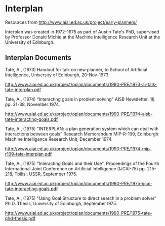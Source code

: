 # Interplan

Resources from http://www.aiai.ed.ac.uk/project/early-planners/

Interplan was created in 1972-1975 as part of Austin Tate's PhD, supervised by Professor Donald Michie at the Machine Intelligence Research Unit at the University of Edinburgh.

## Interplan Documents

Tate, A., (1973) Handout for talk on new planner, to School of Artificial Intelligence, University of Edinburgh, 20-Nov-1973. 

http://www.aiai.ed.ac.uk/project/oplan/documents/1990-PRE/1973-ai-talk-tate-interplan.pdf

Tate, A., (1974) "Interacting goals in problem solving" AISB Newsletter, 18, pp. 31-38, November 1974.

http://www.aiai.ed.ac.uk/project/oplan/documents/1990-PRE/1974-aisb-tate-interacting-goals.pdf

Tate, A., (1975) "INTERPLAN: a plan generation system which can deal with interactions between goals" Research Memorandum MIP-R-109, Edinburgh: Machine Intelligence Research Unit, December 1974.

http://www.aiai.ed.ac.uk/project/oplan/documents/1990-PRE/1974-mip-r109-tate-interplan.pdf

Tate, A., (1975) "Interacting Goals and their Use", Proceedings of the Fourth International Joint Conference on Artificial Intelligence (IJCAI-75) pp. 215-218, Tbilisi, USSR, September 1975. 

http://www.aiai.ed.ac.uk/project/oplan/documents/1990-PRE/1975-ijcai-tate-interacting-goals.pdf

Tate, A., (1975) "Using Goal Structure to direct search in a problem solver" Ph.D. Thesis, University of Edinburgh, September l975.

http://www.aiai.ed.ac.uk/project/oplan/documents/1990-PRE/1975-tate-phd-thesis.pdf





